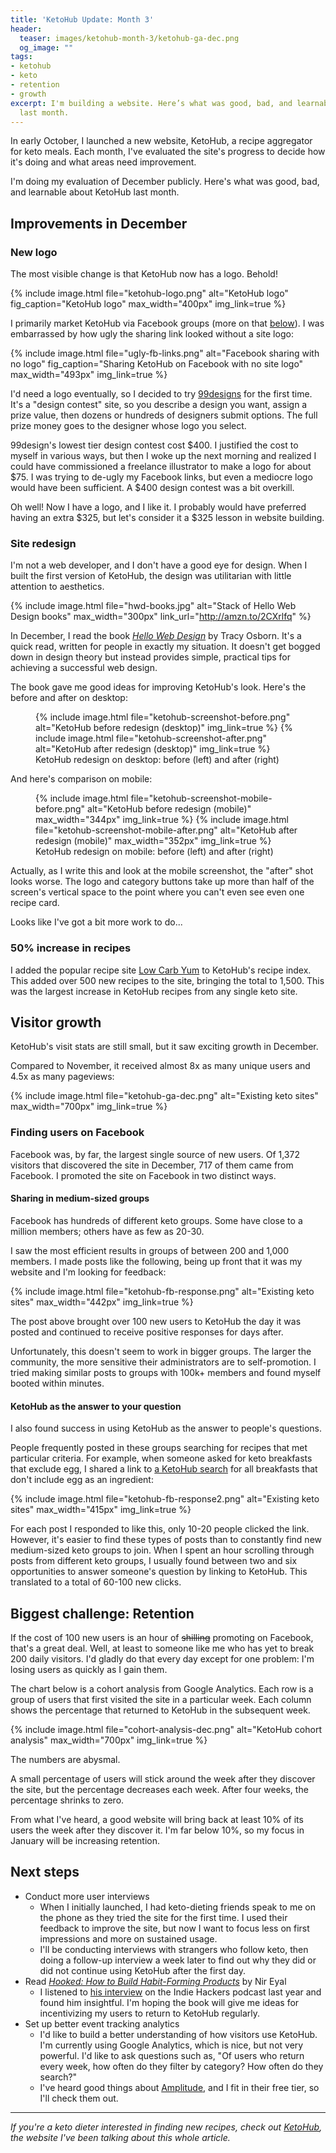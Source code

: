 ```yaml
---
title: 'KetoHub Update: Month 3'
header:
  teaser: images/ketohub-month-3/ketohub-ga-dec.png
  og_image: ""
tags:
- ketohub
- keto
- retention
- growth
excerpt: I'm building a website. Here’s what was good, bad, and learnable about it
  last month.
---
```


In early October, I launched a new website, KetoHub, a recipe aggregator for keto meals. Each month, I've evaluated the site's progress to decide how it's doing and what areas need improvement.

I'm doing my evaluation of December publicly. Here's what was good, bad, and learnable about KetoHub last month.

## Improvements in December

### New logo

The most visible change is that KetoHub now has a logo. Behold!

{% include image.html file="ketohub-logo.png" alt="KetoHub logo" fig_caption="KetoHub logo" max_width="400px" img_link=true %}

I primarily market KetoHub via Facebook groups (more on that [below](#finding-users-on-facebook)). I was embarrassed by how ugly the sharing link looked without a site logo:

{% include image.html file="ugly-fb-links.png" alt="Facebook sharing with no logo" fig_caption="Sharing KetoHub on Facebook with no site logo" max_width="493px" img_link=true %}

I'd need a logo eventually, so I decided to try [99designs](https://ninetyninedesigns.7eer.net/c/1189252/185967/3172) for the first time. It's a "design contest" site, so you describe a design you want, assign a prize value, then dozens or hundreds of designers submit options. The full prize money goes to the designer whose logo you select.

99design's lowest tier design contest cost $400. I justified the cost to myself in various ways, but then I woke up the next morning and realized I could have commissioned a freelance illustrator to make a logo for about $75. I was trying to de-ugly my Facebook links, but even a mediocre logo would have been sufficient. A $400 design contest was a bit overkill.

Oh well! Now I have a logo, and I like it. I probably would have preferred having an extra $325, but let's consider it a $325 lesson in website building.

### Site redesign

I'm not a web developer, and I don't have a good eye for design. When I built the first version of KetoHub, the design was utilitarian with little attention to aesthetics.

{% include image.html file="hwd-books.jpg" alt="Stack of Hello Web Design books" max_width="300px" link_url="http://amzn.to/2CXrlfq" %}

In December, I read the book [*Hello Web Design*](http://amzn.to/2CXrlfq) by Tracy Osborn. It's a quick read, written for people in exactly my situation. It doesn't get bogged down in design theory but instead provides simple, practical tips for achieving a successful web design.

The book gave me good ideas for improving KetoHub's look. Here's the before and after on desktop:

<figure class="half">
  {% include image.html file="ketohub-screenshot-before.png" alt="KetoHub before redesign (desktop)" img_link=true %}
  {% include image.html file="ketohub-screenshot-after.png" alt="KetoHub after redesign (desktop)" img_link=true %}
  <figcaption>KetoHub redesign on desktop: before (left) and after (right)</figcaption>
</figure>

And here's comparison on mobile:

<figure class="half">
  {% include image.html file="ketohub-screenshot-mobile-before.png" alt="KetoHub before redesign (mobile)" max_width="344px" img_link=true %}
  {% include image.html file="ketohub-screenshot-mobile-after.png" alt="KetoHub after redesign (mobile)" max_width="352px" img_link=true %}
  <figcaption>KetoHub redesign on mobile: before (left) and after (right)</figcaption>
</figure>

Actually, as I write this and look at the mobile screenshot, the "after" shot looks worse. The logo and category buttons take up more than half of the screen's vertical space to the point where you can't even see even one recipe card.

Looks like I've got a bit more work to do...

### 50% increase in recipes

I added the popular recipe site [Low Carb Yum]( https://lowcarbyum.com/) to KetoHub's recipe index. This added over 500 new recipes to the site, bringing the total to 1,500. This was the largest increase in KetoHub recipes from any single keto site.

## Visitor growth

KetoHub's visit stats are still small, but it saw exciting growth in December.

Compared to November, it received almost 8x as many unique users and 4.5x as many pageviews:

{% include image.html file="ketohub-ga-dec.png" alt="Existing keto sites" max_width="700px" img_link=true %}

### Finding users on Facebook

Facebook was, by far, the largest single source of new users. Of 1,372 visitors that discovered the site in December, 717 of them came from Facebook. I promoted the site on Facebook in two distinct ways.

#### Sharing in medium-sized groups

Facebook has hundreds of different keto groups. Some have close to a million members; others have as few as 20-30.

I saw the most efficient results in groups of between 200 and 1,000 members. I made posts like the following, being up front that it was my website and I'm looking for feedback:

{% include image.html file="ketohub-fb-response.png" alt="Existing keto sites" max_width="442px" img_link=true %}

The post above brought over 100 new users to KetoHub the day it was posted and continued to receive positive responses for days after.

Unfortunately, this doesn't seem to work in bigger groups. The larger the community, the more sensitive their administrators are to self-promotion. I tried making similar posts to groups with 100k+ members and found myself booted within minutes.

#### KetoHub as the answer to your question

I also found success in using KetoHub as the answer to people's questions.

People frequently posted in these groups searching for recipes that met particular criteria. For example, when someone asked for keto breakfasts that exclude egg, I shared a link to [a KetoHub search](https://ketohub.io/?category=breakfast&q=-egg) for all breakfasts that don't include egg as an ingredient:

{% include image.html file="ketohub-fb-response2.png" alt="Existing keto sites" max_width="415px" img_link=true %}

For each post I responded to like this, only 10-20 people clicked the link. However, it's easier to find these types of posts than to constantly find new medium-sized keto groups to join. When I spent an hour scrolling through posts from different keto groups, I usually found between two and six opportunities to answer someone's question by linking to KetoHub. This translated to a total of 60-100 new clicks.

## Biggest challenge: Retention

If the cost of 100 new users is an hour of ~~shilling~~ promoting on Facebook, that's a great deal. Well, at least to someone like me who has yet to break 200 daily visitors. I'd gladly do that every day except for one problem: I'm losing users as quickly as I gain them.

The chart below is a cohort analysis from Google Analytics. Each row is a group of users that first visited the site in a particular week. Each column  shows the percentage that returned to KetoHub in the subsequent week.

{% include image.html file="cohort-analysis-dec.png" alt="KetoHub cohort analysis" max_width="700px" img_link=true %}

The numbers are abysmal.

A small percentage of users will stick around the week after they discover the site, but the percentage decreases each week. After four weeks, the percentage shrinks to zero.

From what I've heard, a good website will bring back at least 10% of its users the week after they discover it. I'm far below 10%, so my focus in January will be increasing retention.

## Next steps

* Conduct more user interviews
  * When I initially launched, I had keto-dieting friends speak to me on the phone as they tried the site for the first time. I used their feedback to improve the site, but now I want to focus less on first impressions and more on sustained usage.
  * I'll be conducting interviews with strangers who follow keto, then doing a follow-up interview a week later to find out why they did or did not continue using KetoHub after the first day.
* Read [*Hooked: How to Build Habit-Forming Products*](http://amzn.to/2EZLzFZ) by Nir Eyal
  * I listened to [his interview](https://www.indiehackers.com/podcast/023-nir-eyal-of-hooked) on the Indie Hackers podcast last year and found him insightful. I'm hoping the book will give me ideas for incentivizing my users to return to KetoHub regularly.
* Set up better event tracking analytics
  * I'd like to build a better understanding of how visitors use KetoHub. I'm currently using Google Analytics, which is nice, but not very powerful. I'd like to ask questions such as, "Of users who return every week, how often do they filter by category? How often do they search?"
  * I've heard good things about [Amplitude](https://amplitude.com/), and I fit in their free tier, so I'll check them out.

---
*If you're a keto dieter interested in finding new recipes, check out [KetoHub](https://ketohub.io), the website I've been talking about this whole article.*
